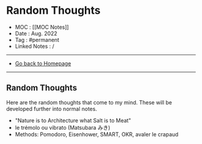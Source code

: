 # Random Thoughts
- MOC : [[MOC Notes]]
- Date : Aug. 2022
- Tag : #permanent 
- Linked Notes : /
-------------------
- [Go back to Homepage](https://misudashi.ga/)
-----

## Random Thoughts
Here are the random thoughts that come to my mind. These will be developed further into normal notes.

- "Nature is to Architecture what Salt is to Meat"
- le trémolo ou vibrato (Matsubara みき)
- Methods: Pomodoro, Eisenhower, SMART, OKR, avaler le crapaud